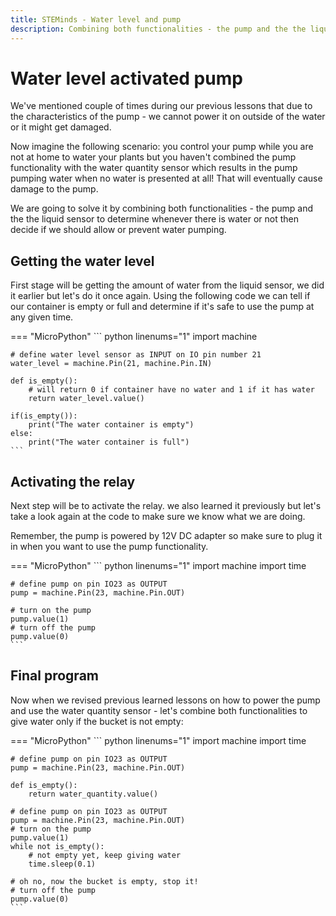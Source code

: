 ```yaml
---
title: STEMinds - Water level and pump
description: Combining both functionalities - the pump and the the liquid sensor to determine whenever there is water or not then decide if we should allow or prevent water pumping.
---
```


# Water level activated pump

We've mentioned couple of times during our previous lessons that due to the characteristics of the pump - we cannot power it on outside of the water or it might get damaged.

Now imagine the following scenario: you control your pump while you are not at home to water your plants but you haven't combined the pump functionality with the water quantity sensor which results in the pump pumping water when no water is presented at all! That will eventually cause damage to the pump.

We are going to solve it by combining both functionalities - the pump and the the liquid sensor to determine whenever there is water or not then decide if we should allow or prevent water pumping.

## Getting the water level

First stage will be getting the amount of water from the liquid sensor, we did it earlier but let's do it once again. Using the following code we can tell if our container is empty or full and determine if it's safe to use the pump at any given time.

=== "MicroPython"
    ``` python linenums="1"
    import machine

    # define water level sensor as INPUT on IO pin number 21
    water_level = machine.Pin(21, machine.Pin.IN)

    def is_empty():
        # will return 0 if container have no water and 1 if it has water
        return water_level.value()

    if(is_empty()):
        print("The water container is empty")
    else:
        print("The water container is full")
    ```


## Activating the relay

Next step will be to activate the relay. we also learned it previously but let's take a look again at the code to make sure we know what we are doing.

Remember, the pump is powered by 12V DC adapter so make sure to plug it in when you want to use the pump functionality.

=== "MicroPython"
    ``` python linenums="1"
    import machine
    import time

    # define pump on pin IO23 as OUTPUT
    pump = machine.Pin(23, machine.Pin.OUT)

    # turn on the pump
    pump.value(1)
    # turn off the pump
    pump.value(0)
    ```

## Final program

Now when we revised previous learned lessons on how to power the pump and use the water quantity sensor - let's combine both functionalities to give water only if the bucket is not empty:

=== "MicroPython"
    ``` python linenums="1"
    import machine
    import time

    # define pump on pin IO23 as OUTPUT
    pump = machine.Pin(23, machine.Pin.OUT)

    def is_empty():
        return water_quantity.value()

    # define pump on pin IO23 as OUTPUT
    pump = machine.Pin(23, machine.Pin.OUT)
    # turn on the pump
    pump.value(1)
    while not is_empty():
        # not empty yet, keep giving water
        time.sleep(0.1)

    # oh no, now the bucket is empty, stop it!
    # turn off the pump
    pump.value(0)
    ```
